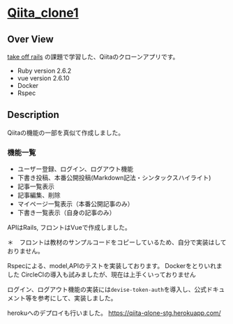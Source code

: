 # [Qiita_clone1](https://qiita-qlone-stg.herokuapp.com/)　
## Over View
[take off rails](https://freelance.cat-algorithm.com/) の課題で学習した、Qiitaのクローンアプリです。
- Ruby version 2.6.2
- vue version 2.6.10
- Docker
- Rspec

## Description
Qiitaの機能の一部を真似て作成しました。

### 機能一覧
- ユーザー登録、ログイン、ログアウト機能
- 下書き投稿、本番公開投稿(Markdown記法・シンタックスハイライト)
- 記事一覧表示
- 記事編集、削除
- マイページ一覧表示（本番公開記事のみ）
- 下書き一覧表示（自身の記事のみ）

APIはRails, フロントはVueで作成しました。

＊　フロントは教材のサンプルコードをコピーしているため、自分で実装はしておりません。

Rspecによる、model,APIのテストを実装しております。
Dockerをとりいれました
CircleCIの導入も試みましたが、現在は上手くいっておりません


ログイン、ログアウト機能の実装には`devise-token-auth`を導入し、公式ドキュメント等を参考にして、実装しました。

herokuへのデプロイも行いました。
https://qiita-qlone-stg.herokuapp.com/

